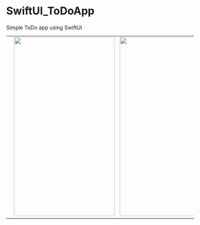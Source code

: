# SwiftUI_ToDoApp
Simple ToDo app using SwiftUI
<table>
  <tr>
    <td><img src="screenshots/Simulator Screen Shot - iPhone 11 - 2021-07-25 at 18.18.32.png" width=270 height=480></td>
    <td><img src="screenshots/Screenshot_2.png" width=270 height=480></td>
    <td><img src="screenshots/Screenshot_3.png" width=270 height=480></td>
  </tr>
 </table>
